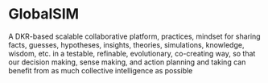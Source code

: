 # GlobalSIM
A DKR-based scalable collaborative platform, practices, mindset for sharing facts, guesses, hypotheses, insights, theories, simulations, knowledge, wisdom, etc. in a testable, refinable, evolutionary, co-creating way, so that our decision making, sense making, and action planning and taking can benefit from as much collective intelligence as possible

